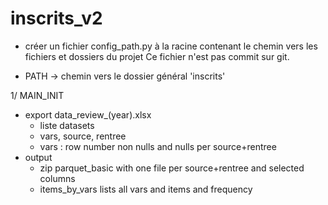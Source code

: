 # inscrits_v2

- créer un fichier config_path.py à la racine contenant le chemin vers les fichiers et dossiers du projet
Ce fichier n'est pas commit sur git.
* PATH -> chemin vers le dossier général 'inscrits'

1/ MAIN_INIT
- export data_review_(year).xlsx 
    - liste datasets
    - vars, source, rentree
    - vars : row number non nulls and nulls per source+rentree
- output
    - zip parquet_basic with one file per source+rentree and selected columns
    - items_by_vars lists all vars and items and frequency